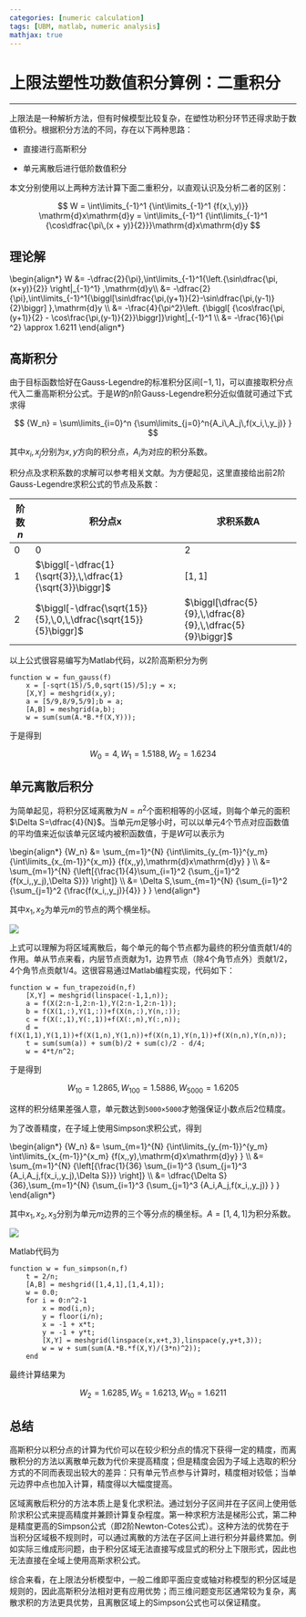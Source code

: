 ```yaml
---
categories: [numeric calculation]
tags: [UBM, matlab, numeric analysis]
mathjax: true
---
```


# 上限法塑性功数值积分算例：二重积分


---

上限法是一种解析方法，但有时候模型比较复杂，在塑性功积分环节还得求助于数值积分。根据积分方法的不同，存在以下两种思路：

* 直接进行高斯积分

* 单元离散后进行低阶数值积分

本文分别使用以上两种方法计算下面二重积分，以直观认识及分析二者的区别：

$$
W = \int\limits_{-1}^1 {\int\limits_{-1}^1 {f(x,\,y)}} \mathrm{d}x\mathrm{d}y 
= \int\limits_{-1}^1 {\int\limits_{-1}^1 {\cos\dfrac{\pi\,(x + y)}{2}}}\mathrm{d}x\mathrm{d}y
$$



## 理论解

\begin{align\*}
W &= -\dfrac{2}{\pi}\,\int\limits\_{-1}^1{\left.{\sin\dfrac{\pi\,(x+y)}{2}} \right|\_{-1}^1} \,\mathrm{d}y\\\\
&= -\dfrac{2}{\pi}\,\int\limits\_{-1}^1{\biggl[\sin\dfrac{\pi\,(y+1)}{2}-\sin\dfrac{\pi\,(y-1)}{2}\biggr] }\,\mathrm{d}y \\\\
&= -\frac{4}{\pi^2}\left. {\biggl[ {\cos\frac{\pi\,(y+1)}{2} - \cos\frac{\pi\,(y-1)}{2}}\biggr]}\right|\_{-1}^1 \\\\
&= -\frac{16}{\pi ^2} \approx 1.6211
\end{align\*}


## 高斯积分

由于目标函数恰好在Gauss-Legendre的标准积分区间$[-1,1]$，可以直接取积分点代入二重高斯积分公式。于是$W$的$n$阶Gauss-Legendre积分近似值就可通过下式求得

$$
{W_n} = \sum\limits_{i=0}^n {\sum\limits_{j=0}^n{A_i\,A_j\,f(x_i,\,y_j)} }
$$

其中$x_i,\,x_j$分别为$x,\,y$方向的积分点，$A_i$为对应的积分系数。

积分点及求积系数的求解可以参考相关文献。为方便起见，这里直接给出前2阶Gauss-Legendre求积公式的节点及系数：

|阶数$n$|积分点$\mathrm{x}$|求积系数$\mathrm{A}$
|---|---|---
|0|0|2
|1|$\biggl[-\dfrac{1}{\sqrt{3}},\,\dfrac{1}{\sqrt{3}}\biggr]$|$\biggl[1,\,1\biggr]$
|2|$\biggl[-\dfrac{\sqrt{15}}{5},\,0,\,\dfrac{\sqrt{15}}{5}\biggr]$|$\biggl[\dfrac{5}{9},\,\dfrac{8}{9},\,\dfrac{5}{9}\biggr]$

以上公式很容易编写为Matlab代码，以2阶高斯积分为例


    function w = fun_gauss(f)
        x = [-sqrt(15)/5,0,sqrt(15)/5];y = x;
        [X,Y] = meshgrid(x,y);
        a = [5/9,8/9,5/9];b = a;
        [A,B] = meshgrid(a,b);
        w = sum(sum(A.*B.*f(X,Y)));

于是得到

$${W_0} = 4,\,{W_1} = 1.5188,\,{W_2} = 1.6234$$

## 单元离散后积分

为简单起见，将积分区域离散为$N=n^2$个面积相等的小区域，则每个单元的面积$\Delta S=\dfrac{4}{N}$。当单元$m$足够小时，可以以单元4个节点对应函数值的平均值来近似该单元区域内被积函数值，于是$W$可以表示为


\begin{align\*}
{W_n} &= \sum_{m=1}^{N} {\int\limits_{y_{m-1}}^{y_m} {\int\limits_{x_{m-1}}^{x_m}} {f(x,\,y)\,\mathrm{d}x\mathrm{d}y} } \\\\
&= \sum_{m=1}^{N} {\left[{\frac{1}{4}\sum_{i=1}^2 {\sum_{j=1}^2 {f(x\_i,\,y\_j)\,\Delta S}}} \right]} \\\\
&= \Delta S\,\sum_{m=1}^{N} {\sum_{i=1}^2 {\sum_{j=1}^2 {\frac{f(x\_i,\,y\_j)}{4}} } }
\end{align\*}

其中$x_1,\,x_2$为单元$m$的节点的两个横坐标。 

![](images/2014-11-28-01.png)


上式可以理解为将区域离散后，每个单元的每个节点都为最终的积分值贡献1/4的作用。单从节点来看，内层节点贡献为1，边界节点（除4个角节点外）贡献1/2，4个角节点贡献1/4。这很容易通过Matlab编程实现，代码如下：


    function w = fun_trapezoid(n,f)
        [X,Y] = meshgrid(linspace(-1,1,n));
        a = f(X(2:n-1,2:n-1),Y(2:n-1,2:n-1));
        b = f(X(1,:),Y(1,:))+f(X(n,:),Y(n,:));
        c = f(X(:,1),Y(:,1))+f(X(:,n),Y(:,n));
        d = f(X(1,1),Y(1,1))+f(X(1,n),Y(1,n))+f(X(n,1),Y(n,1))+f(X(n,n),Y(n,n));
        t = sum(sum(a)) + sum(b)/2 + sum(c)/2 - d/4;
        w = 4*t/n^2;

于是得到

$${W_{10}} = 1.2865,\,{W_{100}} = 1.5886,\,{W_{5000}} = 1.6205$$

这样的积分结果差强人意，单元数达到`5000×5000`才勉强保证小数点后2位精度。

为了改善精度，在子域上使用Simpson求积公式，得到

\begin{align\*}
{W_n} &= \sum_{m=1}^{N} {\int\limits_{y_{m-1}}^{y_m} \int\limits_{x_{m-1}}^{x_m} {f(x,\,y)\,\mathrm{d}x\mathrm{d}y} }  \\\\
&= \sum_{m=1}^{N} {\left[{\frac{1}{36} \sum_{i=1}^3 {\sum_{j=1}^3 {A_i\,A_j\,f(x_i,\,y_j)\,\Delta S}}} \right]} \\\\
&= \dfrac{\Delta S}{36}\,\sum_{m=1}^{N} {\sum_{i=1}^3 {\sum_{j=1}^3 {A_i\,A_j\,f(x_i,\,y_j)} } }
\end{align\*}

其中$x_1,\,x_2,\,x_3$分别为单元$m$边界的三个等分点的横坐标。$A=[1,4,1]$为积分系数。

![](images/2014-11-28-02.png)



 Matlab代码为

    function w = fun_simpson(n,f)
        t = 2/n;
        [A,B] = meshgrid([1,4,1],[1,4,1]);
        w = 0.0;
        for i = 0:n^2-1
            x = mod(i,n);
            y = floor(i/n);    
            x = -1 + x*t;
            y = -1 + y*t;
            [X,Y] = meshgrid(linspace(x,x+t,3),linspace(y,y+t,3));
            w = w + sum(sum(A.*B.*f(X,Y)/(3*n)^2));
        end

最终计算结果为

$${W_2} = 1.6285,\,{W_5} = 1.6213,\,{W_{10}} = 1.6211$$

## 总结

高斯积分以积分点的计算为代价可以在较少积分点的情况下获得一定的精度，而离散积分的方法以离散单元数为代价来提高精度；但是精度会因为子域上选取的积分方式的不同而表现出较大的差异：只有单元节点参与计算时，精度相对较低；当单元边界中点也加入计算，精度得以大幅度提高。

区域离散后积分的方法本质上是复化求积法。通过划分子区间并在子区间上使用低阶求积公式来提高精度并兼顾计算复杂程度。第一种求积方法是梯形公式，第二种是精度更高的Simpson公式（即2阶Newton-Cotes公式）。这种方法的优势在于当积分区域极不规则时，可以通过离散的方法在子区间上进行积分并最终累加。例如实际三维成形问题，由于积分区域无法直接写成显式的积分上下限形式，因此也无法直接在全域上使用高斯求积公式。

综合来看，在上限法分析模型中，一般二维即平面应变或轴对称模型的积分区域是规则的，因此高斯积分法相对更有应用优势；而三维问题变形区通常较为复杂，离散求积的方法更具优势，且离散区域上的Simpson公式也可以保证精度。